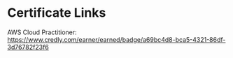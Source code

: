# Certificate Links

AWS Cloud Practitioner: https://www.credly.com/earner/earned/badge/a69bc4d8-bca5-4321-86df-3d76782f23f6